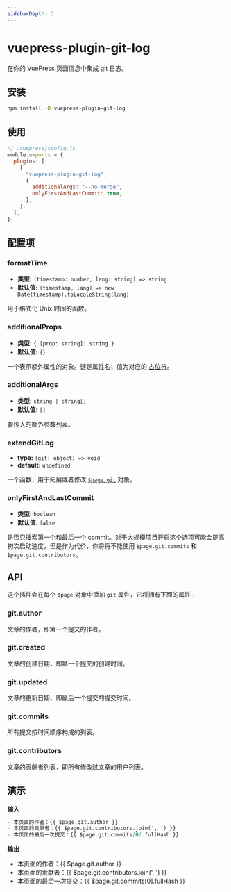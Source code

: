 ```yaml
---
sidebarDepth: 3
---
```


# vuepress-plugin-git-log <GitHubLink repo="vuepress/vuepress-plugin-git-log"/>

在你的 VuePress 页面信息中集成 git 日志。

## 安装

```sh
npm install -D vuepress-plugin-git-log
```

## 使用

```js
// .vuepress/config.js
module.exports = {
  plugins: [
    [
      "vuepress-plugin-git-log",
      {
        additionalArgs: "--no-merge",
        onlyFirstAndLastCommit: true,
      },
    ],
  ],
};
```

## 配置项

### formatTime

- **类型:** `(timestamp: number, lang: string) => string`
- **默认值:** `(timestamp, lang) => new Date(timestamp).toLocaleString(lang)`

用于格式化 Unix 时间的函数。

### additionalProps

- **类型:** `{ [prop: string]: string }`
- **默认值:** `{}`

一个表示额外属性的对象。键是属性名，值为对应的 [占位符](https://git-scm.com/docs/git-log#_pretty_formats)。

### additionalArgs

- **类型:** `string | string[]`
- **默认值:** `[]`

要传入的额外参数列表。

### extendGitLog

- **type:** `(git: object) => void`
- **default:** `undefined`

一个函数，用于拓展或者修改 [`$page.git`](#api) 对象。

### onlyFirstAndLastCommit

- **类型:** `boolean`
- **默认值:** `false`

是否只搜索第一个和最后一个 commit。对于大规模项目开启这个选项可能会提高初次启动速度，但是作为代价，你将将不能使用 `$page.git.commits` 和 `$page.git.contributors`。

## API

这个插件会在每个 `$page` 对象中添加 `git` 属性，它将拥有下面的属性：

### git.author

文章的作者，即第一个提交的作者。

### git.created

文章的创建日期，即第一个提交的创建时间。

### git.updated

文章的更新日期，即最后一个提交的提交时间。

### git.commits

所有提交按时间顺序构成的列表。

### git.contributors

文章的贡献者列表，即所有修改过文章的用户列表。

## 演示

**输入**

```md
- 本页面的作者：{{ $page.git.author }}
- 本页面的贡献者：{{ $page.git.contributors.join(', ') }}
- 本页面的最后一次提交：{{ $page.git.commits[0].fullHash }}
```

**输出**

- 本页面的作者：{{ $page.git.author }}
- 本页面的贡献者：{{ $page.git.contributors.join(', ') }}
- 本页面的最后一次提交：{{ $page.git.commits[0].fullHash }}
